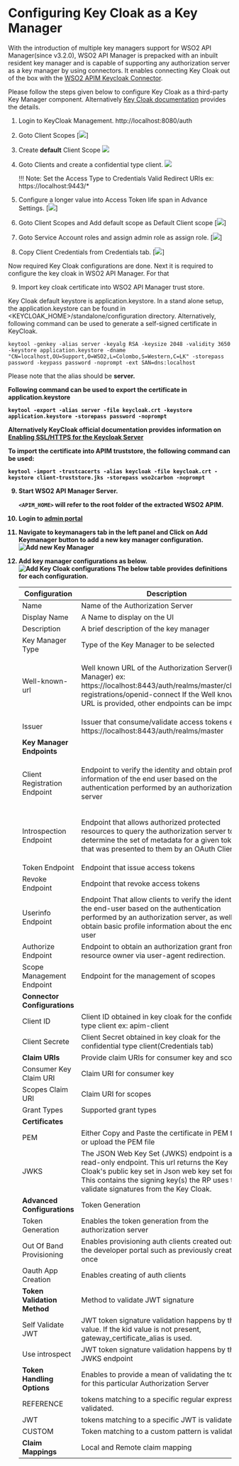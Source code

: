 # Configuring Key Cloak as a Key Manager

With the introduction of multiple key managers support for WSO2 API Manager(since v3.2.0), WSO2 API Manager is prepacked with an inbuilt resident key manager and is capable of supporting any authorization server as a key manager by using connectors.
It enables connecting Key Cloak out of the box with the [WSO2 APIM Keycloak Connector](https://github.com/wso2-extensions/apim-keymanager-keycloak).

Please follow the steps given below to configure Key Cloak as a third-party Key Manager component.
Alternatively [Key Cloak documentation](https://www.keycloak.org/docs/latest/getting_started/) provides the details.

1. Login to KeyCloak Management.
http://localhost:8080/auth

2. Goto Client Scopes
[![]({{base_path}}/assets/img/administer/keycloak-scopes.png)]

3. Create <b>default</b> Client Scope
![]({{base_path}}/assets/img/administer/keycloak-add-client-scope-default.png)

4. Goto Clients and create a confidential type client.
![]({{base_path}}/assets/img/administer/keycloak-add-client.png)

   !!! Note:
       Set the Access Type to Credentials
       Valid Redirect URIs ex: https://localhost:9443/*

5. Configure a longer value into Access Token life span in Advance Settings.
[![]({{base_path}}/assets/img/administer/keycloak-set-expiry-time.png)]

6. Goto Client Scopes and Add default scope as Default Client scope
[![]({{base_path}}/assets/img/administer/keycloak-add-to-client-scopes.png)]

7. Goto Service Account roles and assign admin role as assign role.
[![]({{base_path}}/assets/img/administer/keycloak-serviceaccount-assign-admin.png)]

8. Copy Client Credentials from Credentials tab.
[![]({{base_path}}/assets/img/administer/keycloak-client-secret.png)]

Now required Key Cloak configurations are done.
Next it is required to configure the key cloak in WSO2 API Manager. For that

9. Import key cloak certificate into WSO2 API Manager trust store.

 Key Cloak default keystore is application.keystore.
 In a stand alone setup, the application.keystore can be found in <KEYCLOAK_HOME>/standalone/configuration directory.
 Alternatively, following command can be used to generate a self-signed certificate in KeyCloak.

`keytool -genkey -alias server -keyalg RSA -keysize 2048 -validity 3650 -keystore application.keystore -dname "CN=localhost,OU=Support,O=WSO2,L=Colombo,S=Western,C=LK" -storepass password -keypass password -noprompt -ext SAN=dns:localhost`


Please note that the alias should be <b>server<b>.


Following command can be used to export the certificate in application.keystore

```
keytool -export -alias server -file keycloak.crt -keystore application.keystore -storepass password -noprompt
```

Alternatively KeyCloak official documentation provides information on [Enabling SSL/HTTPS for the Keycloak Server](https://www.keycloak.org/docs/latest/server_installation/)



To import the certificate into APIM truststore, the following command can be used:

`keytool -import -trustcacerts -alias keycloak -file keycloak.crt -keystore client-truststore.jks -storepass wso2carbon -noprompt`

9. Start WSO2 API Manager Server.

    `<APIM_HOME>` will refer to the root folder of the extracted WSO2 APIM.

9. Login to [admin portal](https://localhost:9443/admin)

10. Navigate to keymanagers tab in the left panel and Click on Add Keymanager button to add a new key manager configuration.
 ![Add new Key Manager]({{base_path}}/assets/img/administer/add-new-key-manager.png)

11. Add  key manager configurations as below.
 ![Add Key Cloak configurations]({{base_path}}/assets/img/administer/keycloak-endpoints.png)
  The below table provides definitions for each configuration.

    <table>
      <thead>
        <tr class="header">
          <th>Configuration</th>
          <th>Description</th>
          <th></th>
        </tr>
      </thead>
      <tbody>
        <tr class="odd">
          <td>Name</td>
          <td>Name of the Authorization Server</td>
          <td>Mandatory</td>
        </tr>
        <tr class="even">
          <td>Display Name</td>
          <td>A Name to display on the UI</td>
          <td>Mandatory</td>
        </tr>
        <tr class="odd">
          <td>Description</td>
          <td>A brief description of the key manager</td>
          <td>Optional</td>
        </tr>
        <tr class="even">
          <td>Key Manager Type</td>
          <td>Type of the Key Manager to be selected</td>
          <td>Mandatory</td>
        </tr>
        <tr class="odd">
          <td>Well-known-url</td>
          <td><p>Well known URL of the Authorization Server(Key Manager)
           ex: https://localhost:8443/auth/realms/master/clients-registrations/openid-connect
           If the Well known URL is provided, other endpoints can be imported. </p></td>
          <td>Optional</td>
        </tr>
        <tr class="even">
          <td>Issuer</td>
          <td>Issuer that consume/validate access tokens
           ex: https://localhost:8443/auth/realms/master</td>
          <td>Optional</td>
        </tr>
        <tr class="odd">
          <td><b>Key Manager Endpoints</b></td>
          <td></td>
          <td></td>
        </tr>
        <tr class="even">
           <td>Client Registration Endpoint </td>
           <td><p>Endpoint to verify the identity and obtain profile information of the end user based on the authentication performed by an authorization server</p></td>
           <td>Optional if the well-known URI is provided</td>
        </tr>
        <tr class="odd">
           <td>Introspection Endpoint</td>
           <td><p>Endpoint that allows authorized protected resources to query the authorization server to determine the set of metadata for a given token that was presented to them by an OAuth Client</p>
           <td>Optional if the well-known URI is provided</td>
        </tr>
        <tr class="even">
           <td>Token Endpoint</td>
           <td>Endpoint that issue access tokens</td>
           <td>Optional</td>
         </tr>
         <tr class="odd">
           <td>Revoke Endpoint</td>
           <td>Endpoint that revoke access tokens</td>
           <td>Optional</td>
        </tr>
        <tr class="even">
           <td>Userinfo Endpoint</td>
          <td>Endpoint That allow clients to verify the identity of the end-user based on the authentication performed by an authorization server, as well as to obtain basic profile information about the end-user
          <td>Optional</td>
        </tr>
        <tr class="odd">
          <td>Authorize Endpoint</td>
          <td>Endpoint to obtain an authorization grant from the resource owner via user-agent redirection.</td>
          <td>Optional</td>
        </tr>
        <tr class="even">
          <td>Scope Management Endpoint </td>
          <td>Endpoint for the management of scopes</td>
          <td>Optional</td>
        </tr>
        <tr class="odd">
          <td><b>Connector Configurations</b></td>
          <td></td>
          <td>Mandatory</td>
        </tr>
        <tr class="even">
          <td>Client ID</td>
          <td>Client ID obtained in key cloak for the confidential type client ex: apim-client</td>
          <td></td>
        </tr>
        <tr class="odd">
          <td>Client Secrete</td>
          <td>Client Secret obtained in key cloak for the confidential type client(Credentials tab)</td>
          <td></td>
        </tr>
        <tr class="even">
          <td><b>Claim URIs</b></td>
          <td>Provide claim URIs for consumer key and scopes.</td>
          <td></td>
        </tr>
        <tr class="odd">
          <td>Consumer Key Claim URI</td>
          <td>Claim URI for consumer key</td>
          <td>Optional</td>
        </tr>
        <tr class="even">
          <td>Scopes Claim URI</td>
          <td>Claim URI for scopes</td>
          <td>Optional</td>
        </tr>
        <tr class="odd">
          <td>Grant Types</td>
          <td>Supported grant types </td>
          <td>Optional</td>
        </tr>
        <tr class="even">
          <td><b>Certificates</b></td>
          <td></td>
          <td></td>
        </tr>
        <tr class="odd">
          <td>PEM</td>
          <td>Either Copy and Paste the certificate in PEM format or upload the PEM file</td>
          <td>Optional</td>
        </tr>
        <tr class="even">
          <td>JWKS</td>
          <td>The JSON Web Key Set (JWKS) endpoint is a read-only endpoint. This url returns the Key Cloak's public key set in Json web key set format.
          This contains the signing key(s) the RP uses to validate signatures from the Key Cloak.</td>
          <td>Optional<td/>
        </tr>
        <tr class="odd">
          <td><b>Advanced Configurations</b></td>
          <td>Token Generation</td>
          <td></td>
        </tr>
        <tr class="even">
          <td>Token Generation</td>
          <td>Enables the token generation from the authorization server</td>
          <td>Optional</td>
        </tr>
        <tr class="odd">
          <td>Out Of Band Provisioning</td>
          <td>Enables provisioning auth clients created outside the developer portal such as previously created once</td>
          <td>Optional</td>
        </tr>
        <tr class="even">
          <td>Oauth App Creation</td>
          <td>Enables creating of auth clients</td>
          <td>Optional</td>
        </tr>
        <tr class="odd">
          <td><b>Token Validation Method</b></td>
          <td>Method to validate JWT signature</td>
          <td></td>
        </tr>
        <tr class="even">
          <td>Self Validate JWT</td>
          <td>JWT token signature validation happens by the kid value. If the kid value is not present, gateway_certificate_alias is used.</td>
          <td>Optional</td>
        </tr>
        <tr class="odd">
          <td>Use introspect</td>
          <td>JWT token signature validation happens by the JWKS endpoint</td>
          <td>Optional</td>
        </tr>
        <tr class="even">
          <td><b>Token Handling Options</b></td>
          <td>Enables to provide a mean of validating the token for this particular Authorization Server</td>
          <td></td>
        </tr>
        <tr class="odd">
          <td>REFERENCE</td>
          <td>tokens matching to a specific regular expression is validated.</td>
          <td>Optional</td>
        </tr>
        <tr class="even">
          <td>JWT</td>
          <td>tokens matching to a specific JWT is validated.</td>
          <td>Optional</td>
        </tr>
        <tr class="odd">
          <td>CUSTOM</td>
          <td>Token matching to a custom pattern is validated.</td>
          <td>Optional</td>
        </tr>
        <tr class="even">
          <td><b>Claim Mappings</b></td>
          <td>Local and Remote claim mapping</td>
          <td>Optional</td>
        </tr>
      </tbody>
      </table>

